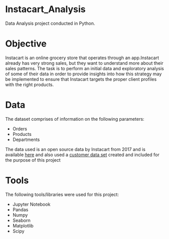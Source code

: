 # Instacart_Analysis
Data Analysis project conducted in Python.

# Objective
Instacart is an online grocery store that operates through an app.Instacart already has very strong sales, but they want to understand more about their sales patterns. The task is to perform an initial data and exploratory analysis of some of their data in order to provide insights into how this strategy may be implemented to ensure that Instacart targets the proper client profiles with the right products.

# Data
The dataset comprises of information on the following parameters:
* Orders
* Products
* Departments

The data used is an open source data by Instacart from 2017 and is available [here](https://www.instacart.com/datasets/grocery-shopping-2017) and also used a [customer data set](https://s3.amazonaws.com/coach-courses-us/public/courses/data-immersion/A4/A4_Data_Assets/customers.zip) created and included for the purpose of this project 

# Tools
The following tools/libraries were used for this project:
* Jupyter Notebook
* Pandas
* Numpy
* Seaborn
* Matplotlib
* Scipy
